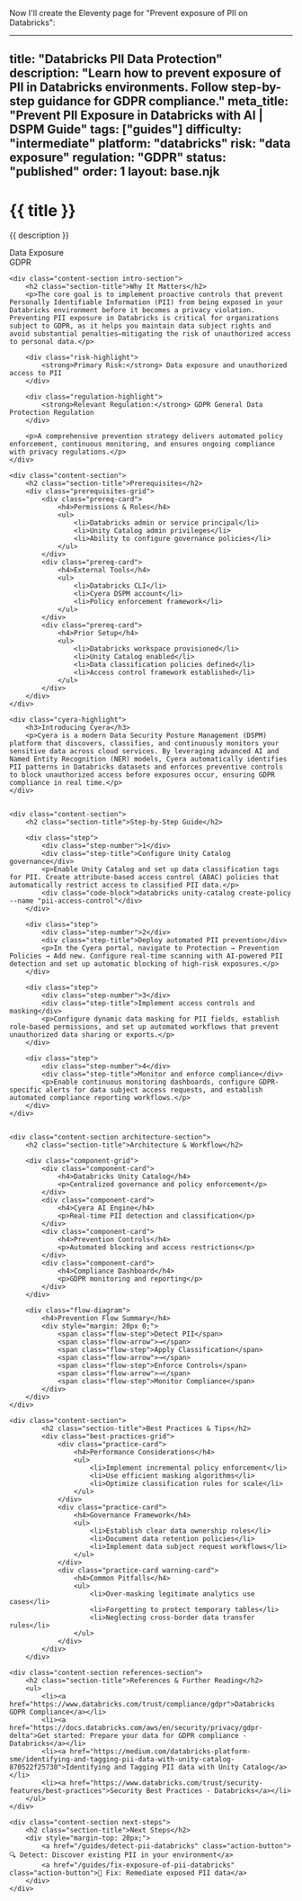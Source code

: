 Now I'll create the Eleventy page for "Prevent exposure of PII on Databricks":

---
title: "Databricks PII Data Protection"
description: "Learn how to prevent exposure of PII in Databricks environments. Follow step-by-step guidance for GDPR compliance."
meta_title: "Prevent PII Exposure in Databricks with AI | DSPM Guide"
tags: ["guides"]
difficulty: "intermediate"
platform: "databricks"
risk: "data exposure"
regulation: "GDPR"
status: "published"
order: 1
layout: base.njk
---

<div class="container">
    <div class="header">
        <h1>{{ title }}</h1>
        <p>{{ description }}</p>
        <div class="badge">Data Exposure</div>
        <div class="badge regulation">GDPR</div>
    </div>

    <div class="content-section intro-section">
        <h2 class="section-title">Why It Matters</h2>
        <p>The core goal is to implement proactive controls that prevent Personally Identifiable Information (PII) from being exposed in your Databricks environment before it becomes a privacy violation. Preventing PII exposure in Databricks is critical for organizations subject to GDPR, as it helps you maintain data subject rights and avoid substantial penalties—mitigating the risk of unauthorized access to personal data.</p>
        
        <div class="risk-highlight">
            <strong>Primary Risk:</strong> Data exposure and unauthorized access to PII
        </div>
        
        <div class="regulation-highlight">
            <strong>Relevant Regulation:</strong> GDPR General Data Protection Regulation
        </div>
        
        <p>A comprehensive prevention strategy delivers automated policy enforcement, continuous monitoring, and ensures ongoing compliance with privacy regulations.</p>
    </div>

    <div class="content-section">
        <h2 class="section-title">Prerequisites</h2>
        <div class="prerequisites-grid">
            <div class="prereq-card">
                <h4>Permissions & Roles</h4>
                <ul>
                    <li>Databricks admin or service principal</li>
                    <li>Unity Catalog admin privileges</li>
                    <li>Ability to configure governance policies</li>
                </ul>
            </div>
            <div class="prereq-card">
                <h4>External Tools</h4>
                <ul>
                    <li>Databricks CLI</li>
                    <li>Cyera DSPM account</li>
                    <li>Policy enforcement framework</li>
                </ul>
            </div>
            <div class="prereq-card">
                <h4>Prior Setup</h4>
                <ul>
                    <li>Databricks workspace provisioned</li>
                    <li>Unity Catalog enabled</li>
                    <li>Data classification policies defined</li>
                    <li>Access control framework established</li>
                </ul>
            </div>
        </div>
    </div>
	
    <div class="cyera-highlight">
        <h3>Introducing Cyera</h3>
        <p>Cyera is a modern Data Security Posture Management (DSPM) platform that discovers, classifies, and continuously monitors your sensitive data across cloud services. By leveraging advanced AI and Named Entity Recognition (NER) models, Cyera automatically identifies PII patterns in Databricks datasets and enforces preventive controls to block unauthorized access before exposures occur, ensuring GDPR compliance in real time.</p>
    </div>
	

    <div class="content-section">
        <h2 class="section-title">Step-by-Step Guide</h2>
        
        <div class="step">
            <div class="step-number">1</div>
            <div class="step-title">Configure Unity Catalog governance</div>
            <p>Enable Unity Catalog and set up data classification tags for PII. Create attribute-based access control (ABAC) policies that automatically restrict access to classified PII data.</p>
            <div class="code-block">databricks unity-catalog create-policy --name "pii-access-control"</div>
        </div>

        <div class="step">
            <div class="step-number">2</div>
            <div class="step-title">Deploy automated PII prevention</div>
            <p>In the Cyera portal, navigate to Protection → Prevention Policies → Add new. Configure real-time scanning with AI-powered PII detection and set up automatic blocking of high-risk exposures.</p>
        </div>

        <div class="step">
            <div class="step-number">3</div>
            <div class="step-title">Implement access controls and masking</div>
            <p>Configure dynamic data masking for PII fields, establish role-based permissions, and set up automated workflows that prevent unauthorized data sharing or exports.</p>
        </div>

        <div class="step">
            <div class="step-number">4</div>
            <div class="step-title">Monitor and enforce compliance</div>
            <p>Enable continuous monitoring dashboards, configure GDPR-specific alerts for data subject access requests, and establish automated compliance reporting workflows.</p>
        </div>
    </div>


    <div class="content-section architecture-section">
        <h2 class="section-title">Architecture & Workflow</h2>
        
        <div class="component-grid">
            <div class="component-card">
                <h4>Databricks Unity Catalog</h4>
                <p>Centralized governance and policy enforcement</p>
            </div>
            <div class="component-card">
                <h4>Cyera AI Engine</h4>
                <p>Real-time PII detection and classification</p>
            </div>
            <div class="component-card">
                <h4>Prevention Controls</h4>
                <p>Automated blocking and access restrictions</p>
            </div>
            <div class="component-card">
                <h4>Compliance Dashboard</h4>
                <p>GDPR monitoring and reporting</p>
            </div>
        </div>

        <div class="flow-diagram">
            <h4>Prevention Flow Summary</h4>
            <div style="margin: 20px 0;">
                <span class="flow-step">Detect PII</span>
                <span class="flow-arrow">→</span>
                <span class="flow-step">Apply Classification</span>
                <span class="flow-arrow">→</span>
                <span class="flow-step">Enforce Controls</span>
                <span class="flow-arrow">→</span>
                <span class="flow-step">Monitor Compliance</span>
            </div>
        </div>
    </div>

	<div class="content-section">
	        <h2 class="section-title">Best Practices & Tips</h2>
	        <div class="best-practices-grid">
	            <div class="practice-card">
	                <h4>Performance Considerations</h4>
	                <ul>
	                    <li>Implement incremental policy enforcement</li>
	                    <li>Use efficient masking algorithms</li>
	                    <li>Optimize classification rules for scale</li>
	                </ul>
	            </div>
	            <div class="practice-card">
	                <h4>Governance Framework</h4>
	                <ul>
	                    <li>Establish clear data ownership roles</li>
	                    <li>Document data retention policies</li>
	                    <li>Implement data subject request workflows</li>
	                </ul>
	            </div>
	            <div class="practice-card warning-card">
	                <h4>Common Pitfalls</h4>
	                <ul>
	                    <li>Over-masking legitimate analytics use cases</li>
	                    <li>Forgetting to protect temporary tables</li>
	                    <li>Neglecting cross-border data transfer rules</li>
	                </ul>
	            </div>
	        </div>
	    </div>

    <div class="content-section references-section">
        <h2 class="section-title">References & Further Reading</h2>
        <ul>
            <li><a href="https://www.databricks.com/trust/compliance/gdpr">Databricks GDPR Compliance</a></li>
            <li><a href="https://docs.databricks.com/aws/en/security/privacy/gdpr-delta">Get started: Prepare your data for GDPR compliance - Databricks</a></li>
            <li><a href="https://medium.com/databricks-platform-sme/identifying-and-tagging-pii-data-with-unity-catalog-870522f25730">Identifying and Tagging PII data with Unity Catalog</a></li>
            <li><a href="https://www.databricks.com/trust/security-features/best-practices">Security Best Practices - Databricks</a></li>
        </ul>
    </div>

    <div class="content-section next-steps">
        <h2 class="section-title">Next Steps</h2>
        <div style="margin-top: 20px;">
            <a href="/guides/detect-pii-databricks" class="action-button">🔍 Detect: Discover existing PII in your environment</a>
            <a href="/guides/fix-exposure-of-pii-databricks" class="action-button">🔧 Fix: Remediate exposed PII data</a>
        </div>
    </div>
</div>